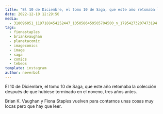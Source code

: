 ```yaml
---
title: "El 10 de Diciembre, el tomo 10 de Saga, que este año retomaba la colección después de que hubiese terminado en el noveno, tres años antes"
date: 2022-12-10 12:29:50
media: 
  - 318096051_1197188454252447_1050586459505704500_n_17954273207473194.jpg
tags: 
  - fionastaples
  - briankvaughan
  - planetacomic
  - imagecomics
  - image
  - saga
  - comics
  - tebeos
template: instagram
author: neverbot
---
```


El 10 de Diciembre, el tomo 10 de Saga, que este año retomaba la colección después de que hubiese terminado en el noveno, tres años antes. 

Brian K. Vaughan y Fiona Staples vuelven para contarnos unas cosas muy locas pero que hay que leer.
